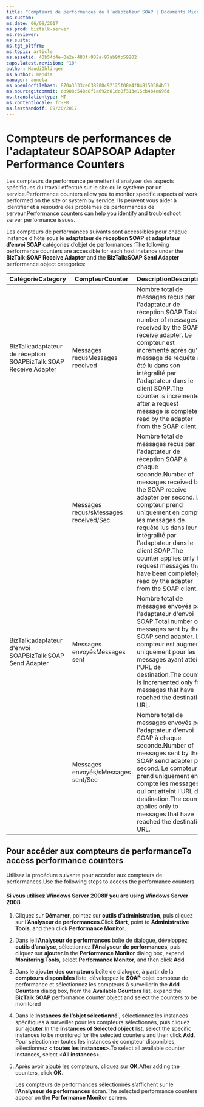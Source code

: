 ```yaml
---
title: "Compteurs de performances de l’adaptateur SOAP | Documents Microsoft"
ms.custom: 
ms.date: 06/08/2017
ms.prod: biztalk-server
ms.reviewer: 
ms.suite: 
ms.tgt_pltfrm: 
ms.topic: article
ms.assetid: 40b54d4e-0a2e-483f-982a-97ab9fb59202
caps.latest.revision: "10"
author: MandiOhlinger
ms.author: mandia
manager: anneta
ms.openlocfilehash: 870a3333ce638200c92125f08a4f048150584b51
ms.sourcegitcommit: cb908c540d8f1a692d01dc8f313e16cb4b4e696d
ms.translationtype: MT
ms.contentlocale: fr-FR
ms.lasthandoff: 09/20/2017
---
```

# <a name="soap-adapter-performance-counters"></a><span data-ttu-id="45dd5-102">Compteurs de performances de l'adaptateur SOAP</span><span class="sxs-lookup"><span data-stu-id="45dd5-102">SOAP Adapter Performance Counters</span></span>
<span data-ttu-id="45dd5-103">Les compteurs de performance permettent d'analyser des aspects spécifiques du travail effectué sur le site ou le système par un service.</span><span class="sxs-lookup"><span data-stu-id="45dd5-103">Performance counters allow you to monitor specific aspects of work performed on the site or system by service.</span></span> <span data-ttu-id="45dd5-104">Ils peuvent vous aider à identifier et à résoudre des problèmes de performances de serveur.</span><span class="sxs-lookup"><span data-stu-id="45dd5-104">Performance counters can help you identify and troubleshoot server performance issues.</span></span>  
  
 <span data-ttu-id="45dd5-105">Les compteurs de performances suivants sont accessibles pour chaque instance d’hôte sous le **adaptateur de réception SOAP** et **adaptateur d’envoi SOAP** catégories d’objet de performances :</span><span class="sxs-lookup"><span data-stu-id="45dd5-105">The following performance counters are accessible for each host instance under the **BizTalk:SOAP Receive Adapter** and the **BizTalk:SOAP Send Adapter** performance object categories:</span></span>  
  
|<span data-ttu-id="45dd5-106">**Catégorie**</span><span class="sxs-lookup"><span data-stu-id="45dd5-106">**Category**</span></span>|<span data-ttu-id="45dd5-107">**Compteur**</span><span class="sxs-lookup"><span data-stu-id="45dd5-107">**Counter**</span></span>|<span data-ttu-id="45dd5-108">**Description**</span><span class="sxs-lookup"><span data-stu-id="45dd5-108">**Description**</span></span>|  
|------------------|-----------------|---------------------|  
|<span data-ttu-id="45dd5-109">BizTalk:adaptateur de réception SOAP</span><span class="sxs-lookup"><span data-stu-id="45dd5-109">BizTalk:SOAP Receive Adapter</span></span>|<span data-ttu-id="45dd5-110">Messages reçus</span><span class="sxs-lookup"><span data-stu-id="45dd5-110">Messages received</span></span>|<span data-ttu-id="45dd5-111">Nombre total de messages reçus par l'adaptateur de réception SOAP.</span><span class="sxs-lookup"><span data-stu-id="45dd5-111">Total number of messages received by the SOAP receive adapter.</span></span> <span data-ttu-id="45dd5-112">Le compteur est incrémenté après qu'un message de requête a été lu dans son intégralité par l'adaptateur dans le client SOAP.</span><span class="sxs-lookup"><span data-stu-id="45dd5-112">The counter is incremented after a request message is completely read by the adapter from the SOAP client.</span></span>|  
||<span data-ttu-id="45dd5-113">Messages reçus/s</span><span class="sxs-lookup"><span data-stu-id="45dd5-113">Messages received/Sec</span></span>|<span data-ttu-id="45dd5-114">Nombre total de messages reçus par l'adaptateur de réception SOAP à chaque seconde.</span><span class="sxs-lookup"><span data-stu-id="45dd5-114">Number of messages received by the SOAP receive adapter per second.</span></span> <span data-ttu-id="45dd5-115">Le compteur prend uniquement en compte les messages de requête lus dans leur intégralité par l'adaptateur dans le client SOAP.</span><span class="sxs-lookup"><span data-stu-id="45dd5-115">The counter applies only to request messages that have been completely read by the adapter from the SOAP client.</span></span>|  
|<span data-ttu-id="45dd5-116">BizTalk:adaptateur d'envoi SOAP</span><span class="sxs-lookup"><span data-stu-id="45dd5-116">BizTalk:SOAP Send Adapter</span></span>|<span data-ttu-id="45dd5-117">Messages envoyés</span><span class="sxs-lookup"><span data-stu-id="45dd5-117">Messages sent</span></span>|<span data-ttu-id="45dd5-118">Nombre total de messages envoyés par l'adaptateur d'envoi SOAP.</span><span class="sxs-lookup"><span data-stu-id="45dd5-118">Total number of messages sent by the SOAP send adapter.</span></span> <span data-ttu-id="45dd5-119">Le compteur est augmenté uniquement pour les messages ayant atteint l'URL de destination.</span><span class="sxs-lookup"><span data-stu-id="45dd5-119">The counter is incremented only for messages that have reached the destination URL.</span></span>|  
||<span data-ttu-id="45dd5-120">Messages envoyés/s</span><span class="sxs-lookup"><span data-stu-id="45dd5-120">Messages sent/Sec</span></span>|<span data-ttu-id="45dd5-121">Nombre total de messages envoyés par l'adaptateur d'envoi SOAP à chaque seconde.</span><span class="sxs-lookup"><span data-stu-id="45dd5-121">Number of messages sent by the SOAP send adapter per second.</span></span> <span data-ttu-id="45dd5-122">Le compteur prend uniquement en compte les messages qui ont atteint l'URL de destination.</span><span class="sxs-lookup"><span data-stu-id="45dd5-122">The counter applies only to messages that have reached the destination URL.</span></span>|  
  
## <a name="to-access-performance-counters"></a><span data-ttu-id="45dd5-123">Pour accéder aux compteurs de performance</span><span class="sxs-lookup"><span data-stu-id="45dd5-123">To access performance counters</span></span>  
 <span data-ttu-id="45dd5-124">Utilisez la procédure suivante pour accéder aux compteurs de performances.</span><span class="sxs-lookup"><span data-stu-id="45dd5-124">Use the following steps to access the performance counters.</span></span>  
  
#### <a name="if-you-are-using-windows-server-2008"></a><span data-ttu-id="45dd5-125">Si vous utilisez Windows Server 2008</span><span class="sxs-lookup"><span data-stu-id="45dd5-125">If you are using Windows Server 2008</span></span>  
  
1.  <span data-ttu-id="45dd5-126">Cliquez sur **Démarrer**, pointez sur **outils d’administration**, puis cliquez sur **l’Analyseur de performances**.</span><span class="sxs-lookup"><span data-stu-id="45dd5-126">Click **Start**, point to **Administrative Tools**, and then click **Performance Monitor**.</span></span>  
  
2.  <span data-ttu-id="45dd5-127">Dans le **l’Analyseur de performances** boîte de dialogue, développez **outils d’analyse**, sélectionnez **l’Analyseur de performances**, puis cliquez sur **ajouter**.</span><span class="sxs-lookup"><span data-stu-id="45dd5-127">In the **Performance Monitor** dialog box, expand **Monitoring Tools**, select **Performance Monitor**, and then click **Add**.</span></span>  
  
3.  <span data-ttu-id="45dd5-128">Dans le **ajouter des compteurs** boîte de dialogue, à partir de la **compteurs disponibles** liste, développez le **SOAP** objet compteur de performance et sélectionnez les compteurs à surveiller</span><span class="sxs-lookup"><span data-stu-id="45dd5-128">In the **Add Counters** dialog box, from the **Available Counters** list, expand the **BizTalk:SOAP** performance counter object and select the counters to be monitored</span></span>  
  
4.  <span data-ttu-id="45dd5-129">Dans le **Instances de l’objet sélectionné** , sélectionnez les instances spécifiques à surveiller pour les compteurs sélectionnés, puis cliquez sur **ajouter**.</span><span class="sxs-lookup"><span data-stu-id="45dd5-129">In the **Instances of Selected object** list, select the specific instances to be monitored for the selected counters and then click **Add**.</span></span> <span data-ttu-id="45dd5-130">Pour sélectionner toutes les instances de compteur disponibles, sélectionnez \< **toutes les instances**>.</span><span class="sxs-lookup"><span data-stu-id="45dd5-130">To select all available counter instances, select \<**All instances**>.</span></span>  
  
5.  <span data-ttu-id="45dd5-131">Après avoir ajouté les compteurs, cliquez sur **OK**.</span><span class="sxs-lookup"><span data-stu-id="45dd5-131">After adding the counters, click **OK**.</span></span>  
  
     <span data-ttu-id="45dd5-132">Les compteurs de performances sélectionnés s’affichent sur le **l’Analyseur de performances** écran.</span><span class="sxs-lookup"><span data-stu-id="45dd5-132">The selected performance counters appear on the **Performance Monitor** screen.</span></span>